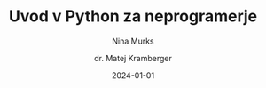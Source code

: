 ---
date: "2024-01-01" 
version: "0.1.3"
lastUpdate: "2024-09-04 16:00:00"
layout: "course"
id: "UPyN"
permalink: "UPyN"
author:
- "Nina Murks"
- "dr. Matej Kramberger"
contact: "nina.murks@um.si"
notifyEmail: "cvetanka.pasinechka@student.um.si"
title: "Uvod v Python za neprogramerje"
image: "https://images.unsplash.com/photo-1517148815978-75f6acaaf32c"
type: "Krajše izobraževanje s preverjanjem (pilotno mikrodokazilo)"
field:
- "KLASIUS-P-16 (0610)"
keywords:
- "Python"
- "sintaksa"
- "podatkovni tipi"
- "pogojni stavki"
- "zanke"
- "funkcije"
- "uvod v nevronske mreže"
intended:
- "poklicno"
- "učitelji"
- "študenti"
- "vseživljensko učenje"
- "osipniki"
- "dijaki"
difficulty: "Začetni nivo"
requisite: ""
description: |
    Udeleženci bodo spoznali osnovne veščine programiranja v programskem jeziku Python. Spoznali bodo najosnovnejše koncepte programiranja kot so: spremenljivke, podatkovni tipi, pogojni stavki, zanke in funkcije. Sledil bo uvod v delovanje nevronskih mrež z nekaj preprostimi primeri razpoznavanja vzorcev. Izobraževanje bo sestavljeno iz teoretičnih in praktičnih pristopov ter tako opremilo udeležence z zadostnim znanjem za samostojno nadgrajevanje znanja iz programiranja.
state: "1. pilotna izvedba"
execution: "Mešana"
ects: "1"
implementation: |
    Predavanja: 10 ur
    Vaje: 10 ur
    Samostojno delo: 10 ur
cType: "1"
executionStartDate: "2024-10-14"
executionData: |
    Pričetek 14. 10. 2024; 6 terminov v popoldanskem času.
---